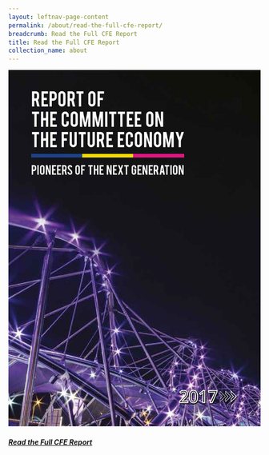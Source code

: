 ```yaml
---
layout: leftnav-page-content
permalink: /about/read-the-full-cfe-report/
breadcrumb: Read the Full CFE Report
title: Read the Full CFE Report
collection_name: about
---
```


<div>
	<div class="row is-multiline">
		<div class="col is-one-third-desktop is-half-tablet">
			<a href="/images/PDF/MTIS_Full Report.pdf" class="project-link no-pdf-icon">
				<img src="/images/MTIS_Full-Report.jpg" alt="Read the Full CFE Report">
				<div class="project-card">
						<div class="project-title margin--bottom--xs">
								<h5><b>Read the Full CFE Report</b></h5>
						</div>
				</div>
			</a>
		</div>
</div></div>
